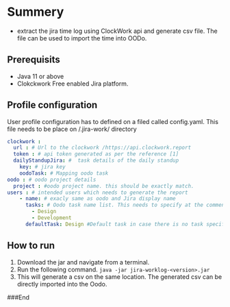 # Summery
- extract the jira time log using ClockWork api and generate csv file. The file can be used to import the time into OODo.
## Prerequisits

- Java 11 or above
- Clokckwork Free enabled Jira platform.

## Profile configuration
User profile configuration has to defined on a filed called config.yaml. This file needs to be place on <User HOME>/.jira-work/ directory

```yaml
clockwork :
  url : # Url to the clockwork /https://api.clockwork.report
  token : # api token generated as per the reference [1]
  dailyStandupJira: #  task details of the daily standup
    key: # jira key
    oodoTask: # Mapping oodo task
oodo : # oodo project details
  project : #oodo project name. this should be exactly match.
users : # intended users which needs to generate the report
    - name: # exacly same as oodo and Jira display name
      tasks: # Oodo task name list. This needs to specify at the comment aginst the timelog
        - Design
        - Development
      defaultTask: Design #Default task in case there is no task specifically mensioned at the time log comment 
```
## How to run
1. Download the jar and navigate from a terminal.
2. Run the following command.
 `java -jar jira-worklog-<version>.jar`
3. This will generate a csv on the same location. The generated csv can be directly imported into the Oodo.

###End